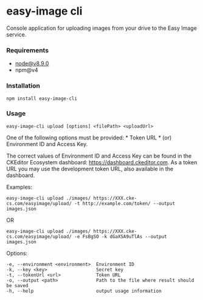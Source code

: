 
# easy-image cli
  Console application for uploading images from your drive to the Easy Image service.

### Requirements
  - node@v8.9.0
  - npm@v4
    
### Installation
    npm install easy-image-cli
   
### Usage

    easy-image-cli upload [options] <filePath> <uploadUrl>

  One of the following options must be provided:
    * Token URL
    * (or) Environment ID and Access Key.

  The correct values of Environment ID and Access Key can be found in the
  CKEditor Ecosystem dashboard: https://dashboard.ckeditor.com.
  As a token URL you may use the development token URL, also available in the dashboard.

  Examples:

    easy-image-cli upload ./images/ https://XXX.cke-cs.com/easyimage/upload/ -t http://example.com/token/ --output images.json

  OR

    easy-image-cli upload ./images/ https://XXX.cke-cs.com/easyimage/upload/ -e FsBgSO -k dGaXSA9uTlAs --output images.json

  Options:

    -e, --environment <environment>  Environment ID
    -k, --key <key>                  Secret key
    -t, --tokenUrl <url>             Token URL
    -o, --output <path>              Path to the file where result should be saved
    -h, --help                       output usage information
